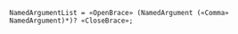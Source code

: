 <!-- This file is generated automatically by infrastructure scripts. Please don't edit by hand. -->

```{ .ebnf .slang-ebnf #NamedArgumentList }
NamedArgumentList = «OpenBrace» (NamedArgument («Comma» NamedArgument)*)? «CloseBrace»;
```
